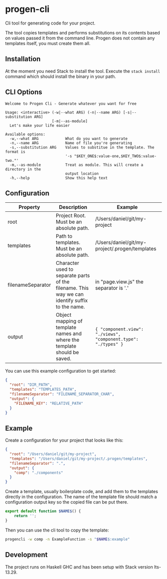 # progen-cli
Cli tool for generating code for your project.

The tool copies templates and performs substitutions on its contents based on values passed it from the command line. 
Progen does not contain any templates itself, you must create them all. 

## Installation
At the moment you need Stack to install the tool. Execute the `stack install` command which should install the binary in your path. 

## CLI Options
```
Welcome to Progen Cli - Generate whatever you want for free

Usage: <interactive> (-w|--what ARG) (-n|--name ARG) [-s|--substitution ARG]
                     [-m|--as-module]
  Let's make your life easier

Available options:
  -w,--what ARG            What do you want to generate
  -n,--name ARG            Name of file you're generating
  -s,--substitution ARG    Values to substitue in the template. The format is
                           '-s "$KEY_ONE$:value-one,$KEY_TWO$:value-two."'
  -m,--as-module           Treat as module. This will create a directory in the
                           output location
  -h,--help                Show this help text
```

## Configuration

| Property          | Description           | Example           |
| ----------------- |---------------------- |------------------ |
| root              |  Project Root. Must be an absolute path. | /Users/daniel/git/my-project |
| templates         |  Path to templates. Must be an absolute path. | /Users/daniel/git/my-project/.progen/templates |
| filenameSeparator |  Character used to separate parts of the filename. This way we can identify suffix to the name. | in "page.view.js" the separator is '.' |
| output            |  Object mapping of template names and where the template should be saved.  | `{ "component.view": "./views", "component.type": "./types" }` |


You can use this example configuration to get started:

```json
{
  "root": "DIR_PATH",
  "templates": "TEMPLATES_PATH",
  "filenameSeparator": "FILENAME_SEPARATOR_CHAR",
  "output": {
    "FILENAME_KEY": "RELATIVE_PATH"
  }
}
```

## Example

Create a configuration for your project that looks like this:

```json
{
  "root": "/Users/daniel/git/my-project",
  "templates": "/Users/daniel/git/my-project/.progen/templates",
  "filenameSeparator": ".",
  "output": {
    "comp": "./components"
  }
}
```

Create a template, usually boilerplate code, and add them to the templates directly in the configuration. The name of 
the template file should match a configuration output key so the copied file can be put there.
```js
export default function $NAME$() {
    return '';
}
```

Then you can use the cli tool to copy the template:

```bash
progencli -w comp -n ExampleFunction -s "$NAME$:example"
```

## Development
The project runs on Haskell GHC and has been setup with Stack version lts-13.29.
